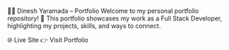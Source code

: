 🧑‍💻 Dinesh Yaramada – Portfolio
Welcome to my personal portfolio repository! 🚀
This portfolio showcases my work as a Full Stack Developer, highlighting my projects, skills, and ways to connect.

🌐 Live Site
👉 Visit Portfolio
